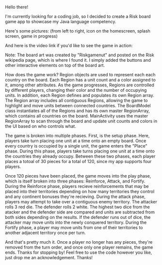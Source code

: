 Hello there!

I'm currently looking for a coding job, so I decided to create a Risk board game app to showcase my Java language competency.

Here's some pictures: (from left to right, icon on the homescreen, splash screen, game in progress)

And here is the video link if you'd like to see the game in action:


Note:
The board art was created by "Riskgamenut" and posted on the Risk wikipedia page, which is where I found it. I simply added the buttons and other interactive elements on top of the board art. 

How does the game work? 
Region objects are used to represent each each country on the board. Each Region has a unit count and a color assigned to it, among other attributes. As the game progresses, Regions are controlled by different players, changing their color and the number of occupying units. In addition, each Region defines and populates its own Region array. The Region array includes all contiguous Regions, allowing the game to highlight and move units between connected countries. The BoardModel class instantiates all of the Regions and has its own master RegionArray, which contains all countries on the board. MainActivity uses the master RegionArray to scan through the board and update unit counts and colors in the UI based on who controls what. 

The game is broken into multiple phases. First, is the setup phase. Here, players take turn placing one unit at a time onto an empty board. Once every country is occupied by a single unit, the game enters the "Place" phase. During this phase, players take turns placing one unit at a time onto the countries they already occupy. Between these two phases, each player places a totoal of 30 pieces for a total of 120, since my app supports four players. 

Once 120 pieces have been placed, the game moves into the play phase, which is itself broken into three phases: Reinforce, Attack, and Fortify. During the Reinforce phase, players recieve reinforcements that may be placed into their territories depending on how many territories they control and any continent bonuses they're recieving. During the attack phase, players may attempt to take over a contiguous enemy territory. The attacker rolls 3 red die. The defender rolls 2 white. The highest two dice from the atacker and the defender side are compared and units are subtracted from both sides depending on the results. If the defender runs out of dice, the attacker may move units into the newly conquered territory. During the Fortify phase, a player may move units from one of their territories to another adjacent territory once per turn. 

And that's pretty much it. Once a player no longer has any pieces, they're removed from the turn order, and once only one player remains, the game ends. Thanks for stopping by! Feel free to use the code however you like, just drop me an acknowledgement. Thanks!




